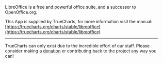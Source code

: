 LibreOffice is a free and powerful office suite, and a successor to OpenOffice.org.

This App is supplied by TrueCharts, for more information visit the manual: [https://truecharts.org/charts/stable/libreoffice](https://truecharts.org/charts/stable/libreoffice)

---

TrueCharts can only exist due to the incredible effort of our staff.
Please consider making a [donation](https://truecharts.org/about/sponsor) or contributing back to the project any way you can!
